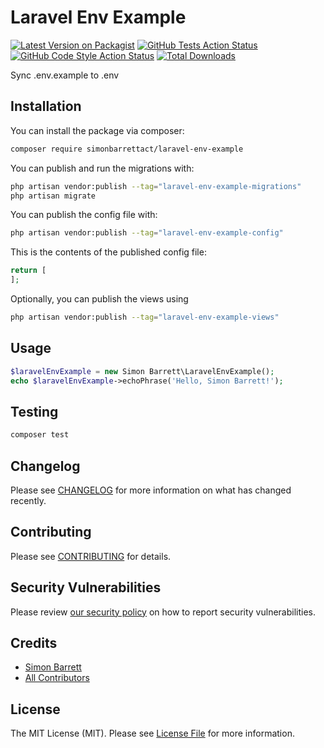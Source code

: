 # Laravel Env Example

[![Latest Version on Packagist](https://img.shields.io/packagist/v/simonbarrettact/laravel-env-example.svg?style=flat-square)](https://packagist.org/packages/simonbarrettact/laravel-env-example)
[![GitHub Tests Action Status](https://img.shields.io/github/actions/workflow/status/simonbarrettact/laravel-env-example/run-tests.yml?branch=main&label=tests&style=flat-square)](https://github.com/simonbarrettact/laravel-env-example/actions?query=workflow%3Arun-tests+branch%3Amain)
[![GitHub Code Style Action Status](https://img.shields.io/github/actions/workflow/status/simonbarrettact/laravel-env-example/fix-php-code-style-issues.yml?branch=main&label=code%20style&style=flat-square)](https://github.com/simonbarrettact/laravel-env-example/actions?query=workflow%3A"Fix+PHP+code+style+issues"+branch%3Amain)
[![Total Downloads](https://img.shields.io/packagist/dt/simonbarrettact/laravel-env-example.svg?style=flat-square)](https://packagist.org/packages/simonbarrettact/laravel-env-example)

Sync .env.example to .env

## Installation

You can install the package via composer:

```bash
composer require simonbarrettact/laravel-env-example
```

You can publish and run the migrations with:

```bash
php artisan vendor:publish --tag="laravel-env-example-migrations"
php artisan migrate
```

You can publish the config file with:

```bash
php artisan vendor:publish --tag="laravel-env-example-config"
```

This is the contents of the published config file:

```php
return [
];
```

Optionally, you can publish the views using

```bash
php artisan vendor:publish --tag="laravel-env-example-views"
```

## Usage

```php
$laravelEnvExample = new Simon Barrett\LaravelEnvExample();
echo $laravelEnvExample->echoPhrase('Hello, Simon Barrett!');
```

## Testing

```bash
composer test
```

## Changelog

Please see [CHANGELOG](CHANGELOG.md) for more information on what has changed recently.

## Contributing

Please see [CONTRIBUTING](CONTRIBUTING.md) for details.

## Security Vulnerabilities

Please review [our security policy](../../security/policy) on how to report security vulnerabilities.

## Credits

- [Simon Barrett](https://github.com/SimonBarrettACT)
- [All Contributors](../../contributors)

## License

The MIT License (MIT). Please see [License File](LICENSE.md) for more information.
